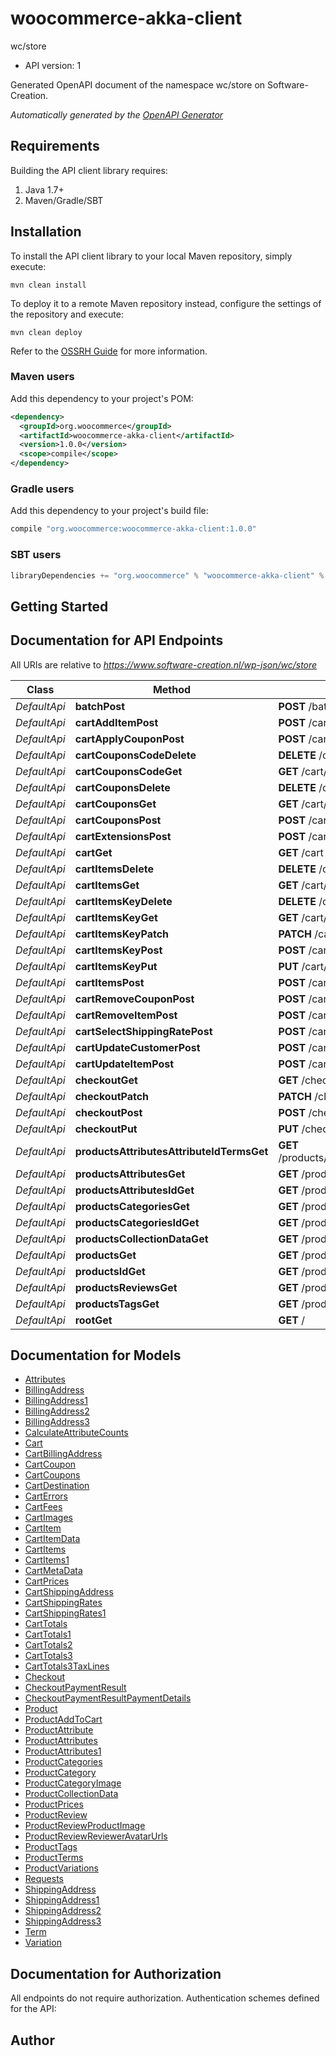 # woocommerce-akka-client

wc/store
- API version: 1

Generated OpenAPI document of the namespace wc/store on Software-Creation.


*Automatically generated by the [OpenAPI Generator](https://openapi-generator.tech)*

## Requirements

Building the API client library requires:
1. Java 1.7+
2. Maven/Gradle/SBT

## Installation

To install the API client library to your local Maven repository, simply execute:

```shell
mvn clean install
```

To deploy it to a remote Maven repository instead, configure the settings of the repository and execute:

```shell
mvn clean deploy
```

Refer to the [OSSRH Guide](http://central.sonatype.org/pages/ossrh-guide.html) for more information.

### Maven users

Add this dependency to your project's POM:

```xml
<dependency>
  <groupId>org.woocommerce</groupId>
  <artifactId>woocommerce-akka-client</artifactId>
  <version>1.0.0</version>
  <scope>compile</scope>
</dependency>
```

### Gradle users

Add this dependency to your project's build file:

```groovy
compile "org.woocommerce:woocommerce-akka-client:1.0.0"
```

### SBT users

```scala
libraryDependencies += "org.woocommerce" % "woocommerce-akka-client" % "1.0.0"
```

## Getting Started

## Documentation for API Endpoints

All URIs are relative to *https://www.software-creation.nl/wp-json/wc/store*

Class | Method | HTTP request | Description
------------ | ------------- | ------------- | -------------
*DefaultApi* | **batchPost** | **POST** /batch | 
*DefaultApi* | **cartAddItemPost** | **POST** /cart/add-item | 
*DefaultApi* | **cartApplyCouponPost** | **POST** /cart/apply-coupon | 
*DefaultApi* | **cartCouponsCodeDelete** | **DELETE** /cart/coupons/{code} | 
*DefaultApi* | **cartCouponsCodeGet** | **GET** /cart/coupons/{code} | 
*DefaultApi* | **cartCouponsDelete** | **DELETE** /cart/coupons | 
*DefaultApi* | **cartCouponsGet** | **GET** /cart/coupons | 
*DefaultApi* | **cartCouponsPost** | **POST** /cart/coupons | 
*DefaultApi* | **cartExtensionsPost** | **POST** /cart/extensions | 
*DefaultApi* | **cartGet** | **GET** /cart | 
*DefaultApi* | **cartItemsDelete** | **DELETE** /cart/items | 
*DefaultApi* | **cartItemsGet** | **GET** /cart/items | 
*DefaultApi* | **cartItemsKeyDelete** | **DELETE** /cart/items/{key} | 
*DefaultApi* | **cartItemsKeyGet** | **GET** /cart/items/{key} | 
*DefaultApi* | **cartItemsKeyPatch** | **PATCH** /cart/items/{key} | 
*DefaultApi* | **cartItemsKeyPost** | **POST** /cart/items/{key} | 
*DefaultApi* | **cartItemsKeyPut** | **PUT** /cart/items/{key} | 
*DefaultApi* | **cartItemsPost** | **POST** /cart/items | 
*DefaultApi* | **cartRemoveCouponPost** | **POST** /cart/remove-coupon | 
*DefaultApi* | **cartRemoveItemPost** | **POST** /cart/remove-item | 
*DefaultApi* | **cartSelectShippingRatePost** | **POST** /cart/select-shipping-rate | 
*DefaultApi* | **cartUpdateCustomerPost** | **POST** /cart/update-customer | 
*DefaultApi* | **cartUpdateItemPost** | **POST** /cart/update-item | 
*DefaultApi* | **checkoutGet** | **GET** /checkout | 
*DefaultApi* | **checkoutPatch** | **PATCH** /checkout | 
*DefaultApi* | **checkoutPost** | **POST** /checkout | 
*DefaultApi* | **checkoutPut** | **PUT** /checkout | 
*DefaultApi* | **productsAttributesAttributeIdTermsGet** | **GET** /products/attributes/{attribute_id}/terms | 
*DefaultApi* | **productsAttributesGet** | **GET** /products/attributes | 
*DefaultApi* | **productsAttributesIdGet** | **GET** /products/attributes/{id} | 
*DefaultApi* | **productsCategoriesGet** | **GET** /products/categories | 
*DefaultApi* | **productsCategoriesIdGet** | **GET** /products/categories/{id} | 
*DefaultApi* | **productsCollectionDataGet** | **GET** /products/collection-data | 
*DefaultApi* | **productsGet** | **GET** /products | 
*DefaultApi* | **productsIdGet** | **GET** /products/{id} | 
*DefaultApi* | **productsReviewsGet** | **GET** /products/reviews | 
*DefaultApi* | **productsTagsGet** | **GET** /products/tags | 
*DefaultApi* | **rootGet** | **GET** / | 


## Documentation for Models

 - [Attributes](Attributes.md)
 - [BillingAddress](BillingAddress.md)
 - [BillingAddress1](BillingAddress1.md)
 - [BillingAddress2](BillingAddress2.md)
 - [BillingAddress3](BillingAddress3.md)
 - [CalculateAttributeCounts](CalculateAttributeCounts.md)
 - [Cart](Cart.md)
 - [CartBillingAddress](CartBillingAddress.md)
 - [CartCoupon](CartCoupon.md)
 - [CartCoupons](CartCoupons.md)
 - [CartDestination](CartDestination.md)
 - [CartErrors](CartErrors.md)
 - [CartFees](CartFees.md)
 - [CartImages](CartImages.md)
 - [CartItem](CartItem.md)
 - [CartItemData](CartItemData.md)
 - [CartItems](CartItems.md)
 - [CartItems1](CartItems1.md)
 - [CartMetaData](CartMetaData.md)
 - [CartPrices](CartPrices.md)
 - [CartShippingAddress](CartShippingAddress.md)
 - [CartShippingRates](CartShippingRates.md)
 - [CartShippingRates1](CartShippingRates1.md)
 - [CartTotals](CartTotals.md)
 - [CartTotals1](CartTotals1.md)
 - [CartTotals2](CartTotals2.md)
 - [CartTotals3](CartTotals3.md)
 - [CartTotals3TaxLines](CartTotals3TaxLines.md)
 - [Checkout](Checkout.md)
 - [CheckoutPaymentResult](CheckoutPaymentResult.md)
 - [CheckoutPaymentResultPaymentDetails](CheckoutPaymentResultPaymentDetails.md)
 - [Product](Product.md)
 - [ProductAddToCart](ProductAddToCart.md)
 - [ProductAttribute](ProductAttribute.md)
 - [ProductAttributes](ProductAttributes.md)
 - [ProductAttributes1](ProductAttributes1.md)
 - [ProductCategories](ProductCategories.md)
 - [ProductCategory](ProductCategory.md)
 - [ProductCategoryImage](ProductCategoryImage.md)
 - [ProductCollectionData](ProductCollectionData.md)
 - [ProductPrices](ProductPrices.md)
 - [ProductReview](ProductReview.md)
 - [ProductReviewProductImage](ProductReviewProductImage.md)
 - [ProductReviewReviewerAvatarUrls](ProductReviewReviewerAvatarUrls.md)
 - [ProductTags](ProductTags.md)
 - [ProductTerms](ProductTerms.md)
 - [ProductVariations](ProductVariations.md)
 - [Requests](Requests.md)
 - [ShippingAddress](ShippingAddress.md)
 - [ShippingAddress1](ShippingAddress1.md)
 - [ShippingAddress2](ShippingAddress2.md)
 - [ShippingAddress3](ShippingAddress3.md)
 - [Term](Term.md)
 - [Variation](Variation.md)


## Documentation for Authorization

All endpoints do not require authorization.
Authentication schemes defined for the API:

## Author



